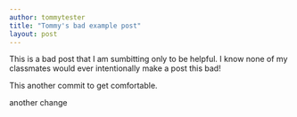 ```yaml
---
author: tommytester
title: "Tommy's bad example post"
layout: post
---
```


This is a bad post that I am sumbitting only to be helpful.  I know none of my classmates would ever intentionally make
a post this bad!

This another commit to get comfortable.

another change